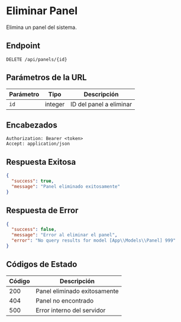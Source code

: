# Eliminar Panel

Elimina un panel del sistema.

## Endpoint

```http
DELETE /api/panels/{id}
```

## Parámetros de la URL

| Parámetro | Tipo | Descripción |
|-----------|------|-------------|
| `id` | integer | ID del panel a eliminar |

## Encabezados

```http
Authorization: Bearer <token>
Accept: application/json
```

## Respuesta Exitosa

```json
{
  "success": true,
  "message": "Panel eliminado exitosamente"
}
```

## Respuesta de Error

```json
{
  "success": false,
  "message": "Error al eliminar el panel",
  "error": "No query results for model [App\\Models\\Panel] 999"
}
```

## Códigos de Estado

| Código | Descripción |
|--------|-------------|
| 200 | Panel eliminado exitosamente |
| 404 | Panel no encontrado |
| 500 | Error interno del servidor |
